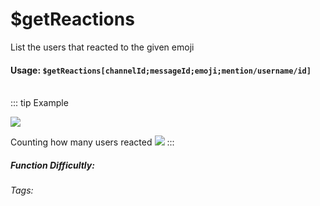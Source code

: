 # $getReactions
List the users that reacted to the given emoji

#### Usage: `$getReactions[channelId;messageId;emoji;mention/username/id]`
<br/>
::: tip Example

![](https://cdn.discordapp.com/attachments/914682255346118687/940739445487988807/Screenshot_20220208194229.jpg)

Counting how many users reacted
![](https://cdn.discordapp.com/attachments/914682255346118687/940740236466618418/Screenshot_20220208194538.jpg)
:::

##### Function Difficultly: <Badge type="warning" text="Medium" vertical="middle" /> 
###### Tags: <Badge type="tip" text="get" vertical="middle" /> <Badge type="tip" text="reactions" vertical="middle" />